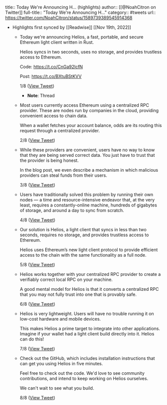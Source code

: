 title:: Today We're Announcing H... (highlights)
author:: [[@NoahCitron on Twitter]]
full-title:: "Today We're Announcing H..."
category:: #tweets
url:: https://twitter.com/NoahCitron/status/1589739389545914368

- Highlights first synced by [[Readwise]] [[Nov 19th, 2022]]
	- Today we're announcing Helios, a fast, portable, and secure Ethereum light client written in Rust.
	  
	  Helios syncs in two seconds, uses no storage, and provides trustless access to Ethereum.
	  
	  Code: https://t.co/CnGa92lcfN
	  
	  Post: https://t.co/BXtuBStKVV
	  
	  1/8 ([View Tweet](https://twitter.com/NoahCitron/status/1589739389545914368))
		- **Note**: Thread
	- Most users currently access Ethereum using a centralized RPC provider. These are nodes run by companies in the cloud, providing convenient access to chain data.
	  
	  When a wallet fetches your account balance, odds are its routing this request through a centralized provider.
	  
	  2/8 ([View Tweet](https://twitter.com/NoahCitron/status/1589739392196702208))
	- While these providers are convenient, users have no way to know that they are being served correct data. You just have to trust that the provider is being honest.
	  
	  In the blog post, we even describe a mechanism in which malicious providers can steal funds from their users.
	  
	  3/8 ([View Tweet](https://twitter.com/NoahCitron/status/1589739395329839104))
	- Users have traditionally solved this problem by running their own nodes — a time and resource-intensive endeavor that, at the very least, requires a constantly-online machine, hundreds of gigabytes of storage, and around a day to sync from scratch.
	  
	  4/8 ([View Tweet](https://twitter.com/NoahCitron/status/1589739397942898688))
	- Our solution is Helios, a light client that syncs in less than two seconds, requires no storage, and provides trustless access to Ethereum.
	  
	  Helios uses Ethereum’s new light client protocol to provide efficient access to the chain with the same functionality as a full node.
	  
	  5/8 ([View Tweet](https://twitter.com/NoahCitron/status/1589739400576913409))
	- Helios works together with your centralized RPC provider to create a verifiably correct local RPC on your machine.
	  
	  A good mental model for Helios is that it converts a centralized RPC that you may not fully trust into one that is provably safe.
	  
	  6/8 ([View Tweet](https://twitter.com/NoahCitron/status/1589739403139653632))
	- Helios is very lightweight. Users will have no trouble running it on low-cost hardware and mobile devices.
	  
	  This makes Helios a prime target to integrate into other applications. Imagine if your wallet had a light client build directly into it. Helios can do this!
	  
	  7/8 ([View Tweet](https://twitter.com/NoahCitron/status/1589739405731713024))
	- Check out the GitHub, which includes installation instructions that can get you using Helios in five minutes.
	  
	  Feel free to check out the code. We'd love to see community contributions, and intend to keep working on Helios ourselves.
	  
	  We can't wait to see what you build.
	  
	  8/8 ([View Tweet](https://twitter.com/NoahCitron/status/1589739408202207232))